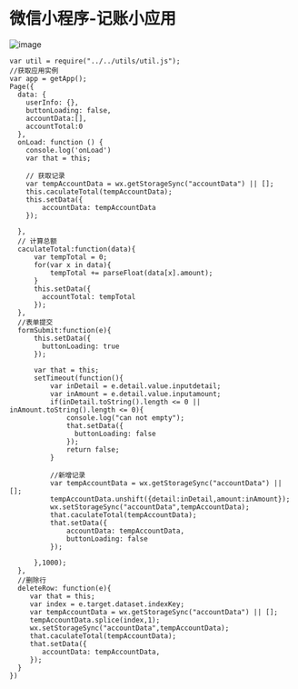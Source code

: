 # 微信小程序-记账小应用

![image](http://images2015.cnblogs.com/blog/995265/201609/995265-20160927131922656-894084691.gif)


	 
	var util = require("../../utils/util.js");
	//获取应用实例
	var app = getApp();
	Page({
	  data: {
	    userInfo: {},
	    buttonLoading: false, 
	    accountData:[],
	    accountTotal:0
	  },
	  onLoad: function () {
	    console.log('onLoad')
	    var that = this;
	
	    // 获取记录
	    var tempAccountData = wx.getStorageSync("accountData") || [];
	    this.caculateTotal(tempAccountData);
	    this.setData({
	        accountData: tempAccountData
	    });
	
	  },
	  // 计算总额
	  caculateTotal:function(data){
	      var tempTotal = 0;
	      for(var x in data){
	          tempTotal += parseFloat(data[x].amount);
	      }
	      this.setData({
	        accountTotal: tempTotal
	      });
	  },
	  //表单提交
	  formSubmit:function(e){
	      this.setData({
	        buttonLoading: true
	      });
	
	      var that = this;
	      setTimeout(function(){
	          var inDetail = e.detail.value.inputdetail;
	          var inAmount = e.detail.value.inputamount;
	          if(inDetail.toString().length <= 0 || inAmount.toString().length <= 0){
	              console.log("can not empty");
	              that.setData({
	                buttonLoading: false
	              });
	              return false;
	          }
	          
	          //新增记录
	          var tempAccountData = wx.getStorageSync("accountData") || [];
	          tempAccountData.unshift({detail:inDetail,amount:inAmount});
	          wx.setStorageSync("accountData",tempAccountData);
	          that.caculateTotal(tempAccountData);
	          that.setData({
	              accountData: tempAccountData,
	              buttonLoading: false
	          });
	
	      },1000);
	  },
	  //删除行
	  deleteRow: function(e){
	     var that = this;
	     var index = e.target.dataset.indexKey;
	     var tempAccountData = wx.getStorageSync("accountData") || [];
	     tempAccountData.splice(index,1);
	     wx.setStorageSync("accountData",tempAccountData);
	     that.caculateTotal(tempAccountData);
	     that.setData({
	        accountData: tempAccountData,
	     });
	  }
	})
